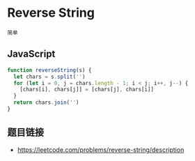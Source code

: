 # Reverse String
`简单`

## JavaScript
```javascript
function reverseString(s) {
  let chars = s.split('')
  for (let i = 0, j = chars.length - 1; i < j; i++, j--) {
    [chars[i], chars[j]] = [chars[j], chars[i]]
  }
  return chars.join('')
}
```

## 题目链接
* https://leetcode.com/problems/reverse-string/description
